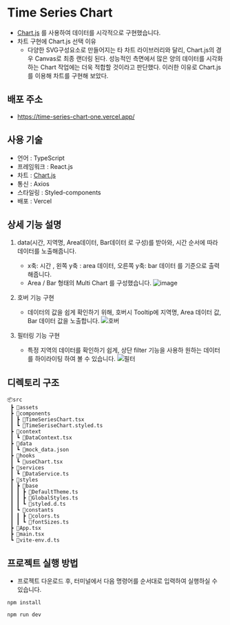 # Time Series Chart

- [Chart.js](https://www.chartjs.org/) 를 사용하여 데이터를 시각적으로 구현했습니다.
- 차트 구현에 Chart.js 선택 이유
   - 다양한 SVG구성요소로 만들어지는 타 차트 라이브러리와 달리, Chart.js의 경우 Canvas로 최종 랜더링 된다. 성능적인 측면에서 많은 양의 데이터를 시각화 하는 Chart 작업에는 더욱 적합할 것이라고 판단했다. 이러한 이유로 Chart.js 를 이용해 차트를 구현해 보았다.

## 배포 주소

- https://time-series-chart-one.vercel.app/

## 사용 기술

- 언어 : TypeScript
- 프레임워크 : React.js
- 차트 : [Chart.js](https://www.chartjs.org/)
- 통신 : Axios
- 스타일링 : Styled-components
- 배포 : Vercel
 
## 상세 기능 설명

1. data(시간, 지역명, Area데이터, Bar데이터 로 구성)를 받아와, 시간 순서에 따라 데이터를 노출해줍니다.
   - x축: 시간 , 왼쪽 y축 : area 데이터, 오른쪽 y축: bar 데이터 를 기준으로 출력해줍니다. 
   - Area / Bar 형태의 Multi Chart 를 구성했습니다.
   ![image](https://github.com/JangHyunjeong/time-series-chart/assets/85441226/7f096f99-dd67-453b-b08a-8bb1867936a3)

2. 호버 기능 구현
   - 데이터의 값을 쉽게 확인하기 위해, 호버시 Tooltip에 지역명, Area 데이터 값, Bar 데이터 값을 노출합니다.
   ![호버](https://github.com/JangHyunjeong/time-series-chart/assets/85441226/dcbbec0e-d7af-460c-9e3d-48d0f1a8f024)

3. 필터링 기능 구현
   - 특정 지역의 데이터를 확인하기 쉽게, 상단 filter 기능을 사용하 원하는 데이터를 하이라이팅 하여 볼 수 있습니다.
   ![필터](https://github.com/JangHyunjeong/time-series-chart/assets/85441226/5533bb9e-1df0-4bba-a35c-0204571ba5ad)

 

## 디렉토리 구조

```
📦src
 ┣ 📂assets
 ┣ 📂components
 ┃ ┣ 📜TimeSeriesChart.tsx
 ┃ ┗ 📜TimeSeriseChart.styled.ts
 ┣ 📂context
 ┃ ┗ 📜DataContext.tsx
 ┣ 📂data
 ┃ ┗ 📜mock_data.json
 ┣ 📂hooks
 ┃ ┗ 📜useChart.tsx
 ┣ 📂services
 ┃ ┗ 📜DataService.ts
 ┣ 📂styles
 ┃ ┣ 📂base
 ┃ ┃ ┣ 📜DefaultTheme.ts
 ┃ ┃ ┣ 📜GlobalStyles.ts
 ┃ ┃ ┗ 📜styled.d.ts
 ┃ ┗ 📂constants
 ┃ ┃ ┣ 📜colors.ts
 ┃ ┃ ┗ 📜fontSizes.ts
 ┣ 📜App.tsx
 ┣ 📜main.tsx
 ┗ 📜vite-env.d.ts
```

## 프로젝트 실행 방법

- 프로젝트 다운로드 후, 터미널에서 다음 명령어를 순서대로 입력하여 실행하실 수 있습니다.

```
npm install
```

```
npm run dev
```

